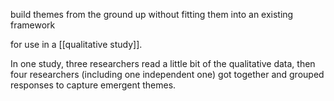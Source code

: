 build themes from the ground up without fitting them into an existing framework

for use in a [[qualitative study]].

In one study, three researchers read a little bit of the qualitative data, then four researchers (including one independent one) got together and grouped responses to capture emergent themes.
